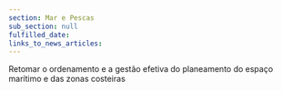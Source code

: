 ```yaml
---
section: Mar e Pescas
sub_section: null
fulfilled_date:
links_to_news_articles:
---
```


Retomar o ordenamento e a gestão efetiva do planeamento do espaço marítimo e das zonas costeiras